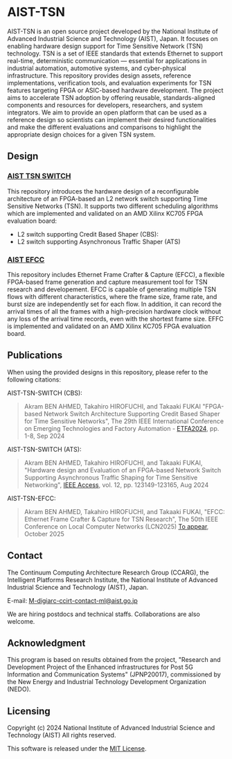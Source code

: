 # AIST-TSN

AIST-TSN is an open source project developed by the National Institute of Advanced Industrial Science and Technology (AIST), Japan. It focuses on enabling hardware design support for Time Sensitive Network (TSN) technology. 
TSN is a set of IEEE standards that extends Ethernet to support real-time, deterministic communication — essential for applications in industrial automation, automotive systems, and cyber-physical infrastructure.
This repository provides design assets, reference implementations, verification tools, and evaluation experiments for TSN features targeting FPGA or ASIC-based hardware development. 
The project aims to accelerate TSN adoption by offering reusable, standards-aligned components and resources for developers, researchers, and system integrators.
We aim to provide an open platform that can be used as a reference design so scientists can implement their desired functionalities and make the different evaluations and comparisons to highlight the appropriate design choices for a given TSN system.

## Design
### [AIST TSN SWITCH](https://github.com/CCIRT/aist-tsn-switch)
This repository introduces the hardware design of a reconfigurable architecture of an FPGA-based an L2 network switch supporting Time Sensitive Networks (TSN). 
It supports two different scheduling algorithms which are implemented and validated on an AMD Xilinx KC705 FPGA evaluation board:

- L2 switch supporting Credit Based Shaper (CBS):
- L2 switch supporting Asynchronous Traffic Shaper (ATS)

### [AIST EFCC](https://github.com/CCIRT/aist-tsn-efcc) 
This repository includes Ethernet Frame Crafter & Capture (EFCC), a flexible FPGA-based frame generation and capture measurement tool for TSN research and developement. 
EFCC is capable of generating multiple TSN flows with different characteristics, where the frame size, frame rate, and burst size are independently set for each flow. 
In addition, it can record the arrival times of all the frames with a high-precision hardware clock without any loss of the arrival time records, even with the shortest frame size.
EFFC is implemented and validated on an AMD Xilinx KC705 FPGA evaluation board.


## Publications

When using the provided designs in this repository, please refer to the following citations:

AIST-TSN-SWITCH (CBS):
> Akram BEN AHMED, Takahiro HIROFUCHI, and Takaaki FUKAI "FPGA-based Network Switch Architecture Supporting Credit Based Shaper for Time Sensitive Networks", The 29th IEEE International Conference on Emerging Technologies and Factory Automation - [ETFA2024](https://ieeexplore.ieee.org/document/10710853), pp. 1-8, Sep 2024

AIST-TSN-SWITCH (ATS):
> Akram BEN AHMED, Takahiro HIROFUCHI, and Takaaki FUKAI, "Hardware design and Evaluation of an FPGA-based Network Switch Supporting Asynchronous Traffic Shaping for Time Sensitive Networking", [IEEE Access](https://ieeexplore.ieee.org/document/10658978), vol. 12, pp. 123149-123165, Aug 2024

AIST-TSN-EFCC:
> Akram BEN AHMED, Takahiro HIROFUCHI, and Takaaki FUKAI, "EFCC: Ethernet Frame Crafter & Capture for TSN Research", The 50th IEEE Conference on Local Computer Networks (LCN2025) [To appear](), October 2025


## Contact

The Continuum Computing Architecture Research Group (CCARG), the Intelligent Platforms Research Institute, the National Institute of Advanced Industrial Science and Technology (AIST), Japan.

E-mail: <M-digiarc-ccirt-contact-ml@aist.go.jp>

We are hiring postdocs and technical staffs. Collaborations are also welcome.

## Acknowledgment

This program is based on results obtained from the project, "Research and
Development Project of the Enhanced infrastructures for Post 5G Information and
Communication Systems" (JPNP20017), commissioned by the New Energy and
Industrial Technology Development Organization (NEDO).


## Licensing

Copyright (c) 2024 National Institute of Advanced Industrial Science and Technology (AIST)
All rights reserved.

This software is released under the [MIT License](LICENSE).
